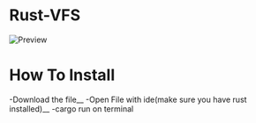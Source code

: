 # Rust-VFS
 ![Preview](https://github.com/user-attachments/assets/bb760c90-dfe1-4e98-bced-42dd0e04cfdf)


# How To Install
  -Download the file__
  -Open File with ide(make sure you have rust installed)__
  -cargo run on terminal

  

